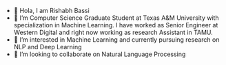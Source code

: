 - 👋 Hola, I am Rishabh Bassi
- 👀 I’m Computer Science Graduate Student at Texas A&M University with specialization in Machine Learning. I have worked as Senior Engineer at Western Digital and right now working as research Assistant in TAMU.
- 🌱 I’m interested in Machine Learning and currently pursuing research on NLP and Deep Learning
- 💞️ I’m looking to collaborate on Natural Language Processing

<!---
bassirishabh/bassirishabh is a ✨ special ✨ repository because its `README.md` (this file) appears on your GitHub profile.
You can click the Preview link to take a look at your changes.
--->
